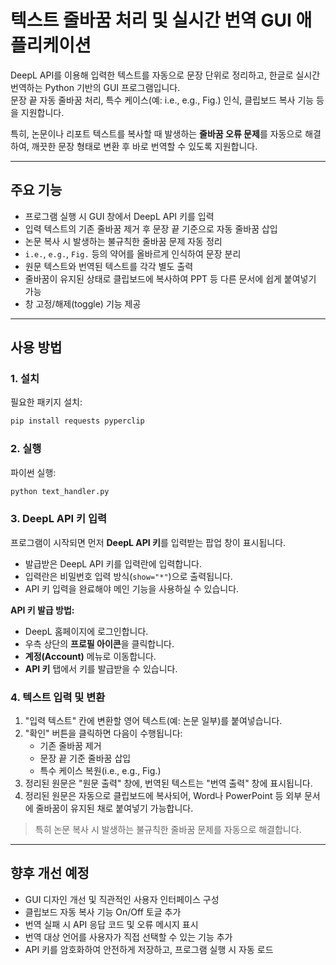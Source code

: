 # 텍스트 줄바꿈 처리 및 실시간 번역 GUI 애플리케이션

DeepL API를 이용해 입력한 텍스트를 자동으로 문장 단위로 정리하고, 한글로 실시간 번역하는 Python 기반의 GUI 프로그램입니다.  
문장 끝 자동 줄바꿈 처리, 특수 케이스(예: i.e., e.g., Fig.) 인식, 클립보드 복사 기능 등을 지원합니다.

특히, 논문이나 리포트 텍스트를 복사할 때 발생하는 **줄바꿈 오류 문제**를 자동으로 해결하여, 깨끗한 문장 형태로 변환 후 바로 번역할 수 있도록 지원합니다.

---

## 주요 기능 

- 프로그램 실행 시 GUI 창에서 DeepL API 키를 입력
- 입력 텍스트의 기존 줄바꿈 제거 후 문장 끝 기준으로 자동 줄바꿈 삽입
- 논문 복사 시 발생하는 불규칙한 줄바꿈 문제 자동 정리
- `i.e.`, `e.g.`, `Fig.` 등의 약어를 올바르게 인식하여 문장 분리
- 원문 텍스트와 번역된 텍스트를 각각 별도 출력
- 줄바꿈이 유지된 상태로 클립보드에 복사하여 PPT 등 다른 문서에 쉽게 붙여넣기 가능
- 창 고정/해제(toggle) 기능 제공

---

## 사용 방법 

### 1. 설치

필요한 패키지 설치:

```bash
pip install requests pyperclip
```

### 2. 실행
파이썬 실행: 
```bash
python text_handler.py
```

### 3. DeepL API 키 입력

프로그램이 시작되면 먼저 **DeepL API 키**를 입력받는 팝업 창이 표시됩니다.

- 발급받은 DeepL API 키를 입력란에 입력합니다.  
- 입력란은 비밀번호 입력 방식(`show="*"`)으로 출력됩니다.  
- API 키 입력을 완료해야 메인 기능을 사용하실 수 있습니다.  

**API 키 발급 방법:**
- DeepL 홈페이지에 로그인합니다.
- 우측 상단의 **프로필 아이콘**을 클릭합니다.
- **계정(Account)** 메뉴로 이동합니다.
- **API 키** 탭에서 키를 발급받을 수 있습니다.
 

### 4. 텍스트 입력 및 변환

1. "입력 텍스트" 칸에 변환할 영어 텍스트(예: 논문 일부)를 붙여넣습니다.  
2. "확인" 버튼을 클릭하면 다음이 수행됩니다:  
   - 기존 줄바꿈 제거  
   - 문장 끝 기준 줄바꿈 삽입  
   - 특수 케이스 복원(i.e., e.g., Fig.)  
3. 정리된 원문은 "원문 출력" 창에, 번역된 텍스트는 "번역 출력" 창에 표시됩니다.  
4. 정리된 원문은 자동으로 클립보드에 복사되어, Word나 PowerPoint 등 외부 문서에 줄바꿈이 유지된 채로 붙여넣기 가능합니다.  

> 특히 논문 복사 시 발생하는 불규칙한 줄바꿈 문제를 자동으로 해결합니다.  

---
## 향후 개선 예정 ️

- GUI 디자인 개선 및 직관적인 사용자 인터페이스 구성
- 클립보드 자동 복사 기능 On/Off 토글 추가
- 번역 실패 시 API 응답 코드 및 오류 메시지 표시 
- 번역 대상 언어를 사용자가 직접 선택할 수 있는 기능 추가
- API 키를 암호화하여 안전하게 저장하고, 프로그램 실행 시 자동 로드
